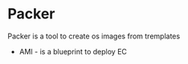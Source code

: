 Packer
======

Packer is a tool to create os images from tremplates

- AMI - is a blueprint to deploy EC